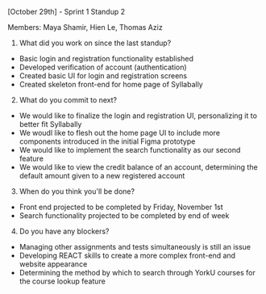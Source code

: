 [October 29th] - Sprint 1 Standup 2

Members: Maya Shamir, Hien Le, Thomas Aziz
1. What did you work on since the last standup?
- Basic login and registration functionality established
- Developed verification of account (authentication)
- Created basic UI for login and registration screens
- Created skeleton front-end for home page of Syllabally
2. What do you commit to next?
- We would like to finalize the login and registration UI, personalizing it to better fit Syllabally
- We woudl like to flesh out the home page UI to include more components introduced in the initial Figma prototype
- We would like to implement the search functionality as our second feature
- We would like to view the credit balance of an account, determining the default amount given to a new registered account
3. When do you think you'll be done?
- Front end projected to be completed by Friday, November 1st
- Search functionality projected to be completed by end of week
4. Do you have any blockers?
- Managing other assignments and tests simultaneously is still an issue
- Developing REACT skills to create a more complex front-end and website appearance
- Determining the method by which to search through YorkU courses for the course lookup feature
